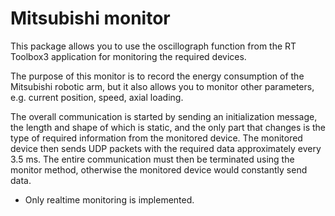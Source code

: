 # Mitsubishi monitor

This package allows you to use the oscillograph function from the RT Toolbox3 application for monitoring the 
required devices.

The purpose of this monitor is to record the energy consumption of the Mitsubishi robotic arm, but it also allows 
you to monitor other parameters, e.g. current position, speed, axial loading.

The overall communication is started by sending an initialization message, the length and shape of which is static, 
and the only part that changes is the type of required information from the monitored device. The monitored device 
then sends UDP packets with the required data approximately every 3.5 ms. The entire communication must then be 
terminated using the monitor method, otherwise the monitored device would constantly send data.

- Only realtime monitoring is implemented.
